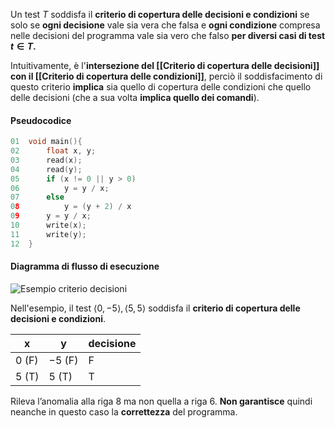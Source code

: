Un test $T$ soddisfa il **criterio di copertura delle decisioni e condizioni** se solo se **ogni decisione** vale sia vera che falsa e **ogni condizione** compresa nelle decisioni del programma vale sia vero che falso **per diversi casi di test $t \in T$.**

Intuitivamente, è l'**intersezione del [[Criterio di copertura delle decisioni]] con il [[Criterio di copertura delle condizioni]]**, perciò il soddisfacimento di questo criterio **implica** sia quello di copertura delle condizioni che quello delle decisioni (che a sua volta **implica quello dei comandi**).

#### Pseudocodice

```c
01  void main(){
02      float x, y;
03      read(x);
04      read(y);
05      if (x != 0 || y > 0)
06          y = y / x;
07      else
08          y = (y + 2) / x
09      y = y / x;
10      write(x);
11      write(y);
12  }
```

#### Diagramma di flusso di esecuzione

![Esempio criterio decisioni](https://marcobuster.github.io/sweng/assets/13_criteri-copertura-esempio-3.png)

Nell'esempio, il test $⟨0,−5⟩,⟨5,5⟩$ soddisfa il **criterio di copertura delle decisioni e condizioni**.

| x       | y        | decisione |
| ------- | -------- | --------- |
| $0$ (F) | $-5$ (F) | F         |
| $5$ (T) | $5$ (T)  | T         |

Rileva l’anomalia alla riga 8 ma non quella a riga 6. **Non garantisce** quindi neanche in questo caso la **correttezza** del programma.
